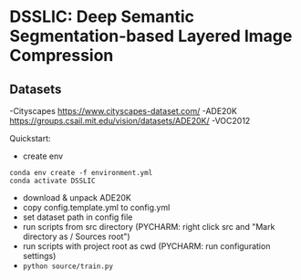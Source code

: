 # DSSLIC: Deep Semantic Segmentation-based Layered Image Compression


## Datasets
-Cityscapes https://www.cityscapes-dataset.com/
-ADE20K https://groups.csail.mit.edu/vision/datasets/ADE20K/
-VOC2012

Quickstart:
- create env

```
conda env create -f environment.yml
conda activate DSSLIC
```


- download & unpack ADE20K
- copy config.template.yml to config.yml
- set dataset path in config file
- run scripts from src directory (PYCHARM: right click src and "Mark directory as / Sources root")
- run scripts with project root as cwd (PYCHARM: run configuration settings) 
- `python source/train.py`